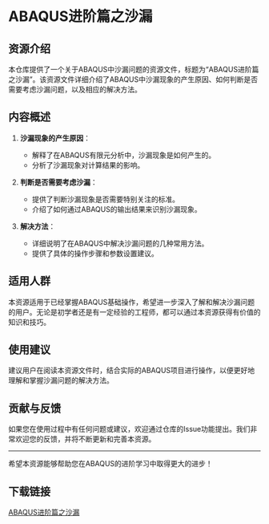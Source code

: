 # ABAQUS进阶篇之沙漏

## 资源介绍

本仓库提供了一个关于ABAQUS中沙漏问题的资源文件，标题为“ABAQUS进阶篇之沙漏”。该资源文件详细介绍了ABAQUS中沙漏现象的产生原因、如何判断是否需要考虑沙漏问题，以及相应的解决方法。

## 内容概述

1. **沙漏现象的产生原因**：
   - 解释了在ABAQUS有限元分析中，沙漏现象是如何产生的。
   - 分析了沙漏现象对计算结果的影响。

2. **判断是否需要考虑沙漏**：
   - 提供了判断沙漏现象是否需要特别关注的标准。
   - 介绍了如何通过ABAQUS的输出结果来识别沙漏现象。

3. **解决方法**：
   - 详细说明了在ABAQUS中解决沙漏问题的几种常用方法。
   - 提供了具体的操作步骤和参数设置建议。

## 适用人群

本资源适用于已经掌握ABAQUS基础操作，希望进一步深入了解和解决沙漏问题的用户。无论是初学者还是有一定经验的工程师，都可以通过本资源获得有价值的知识和技巧。

## 使用建议

建议用户在阅读本资源文件时，结合实际的ABAQUS项目进行操作，以便更好地理解和掌握沙漏问题的解决方法。

## 贡献与反馈

如果您在使用过程中有任何问题或建议，欢迎通过仓库的Issue功能提出。我们非常欢迎您的反馈，并将不断更新和完善本资源。

---

希望本资源能够帮助您在ABAQUS的进阶学习中取得更大的进步！

## 下载链接

[ABAQUS进阶篇之沙漏](https://pan.quark.cn/s/6293d4d48cfc)